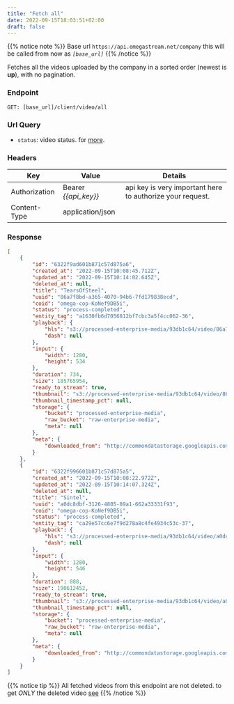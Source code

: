 ```yaml
---
title: "Fetch all"
date: 2022-09-15T18:03:51+02:00
draft: false
---
```


{{% notice note %}}
Base url `https://api.omegastream.net/company` this will be called from now as *`[base_url]`*
{{% /notice %}}

Fetches all the videos uploaded by the company in a sorted order (newest is **up**), with no pagination.

### Endpoint
```url
GET: [base_url]/client/video/all
```

### Url Query 

- `status`: video status. for [more](/video/managment/video_model#video-status).

### Headers
| Key           | Value              | Details                                                 |
|---------------|--------------------|---------------------------------------------------------|
| Authorization | Bearer *{{api_key}}* | api key is very important here to authorize your request. |
| Content-Type  | application/json   |                                                         |


### Response
```json
[
    {
        "id": "6322f9ad601b871c57d875a6",
        "created_at": "2022-09-15T10:08:45.712Z",
        "updated_at": "2022-09-15T10:14:02.645Z",
        "deleted_at": null,
        "title": "TearsOfSteel",
        "uuid": "86a7f8bd-a365-4070-94b6-7fd179838ecd",
        "coid": "omega-cop-KoNef9DB5i",
        "status": "process-completed",
        "entity_tag": "a1630fb6d7056812bf7cbc3a5f4cc062-36",
        "playback": {
            "hls": "s3://processed-enterprise-media/93db1c64/video/86a7f8bd-a365-4070-94b6-7fd179838ecd/playlist.m3u8",
            "dash": null
        },
        "input": {
            "width": 1280,
            "height": 534
        },
        "duration": 734,
        "size": 185765954,
        "ready_to_stream": true,
        "thumbnail": "s3://processed-enterprise-media/93db1c64/video/86a7f8bd-a365-4070-94b6-7fd179838ecd/thumbnail.png",
        "thumbnail_timestamp_pct": null,
        "storage": {
            "bucket": "processed-enterprise-media",
            "raw_bucket": "raw-enterprise-media",
            "meta": null
        },
        "meta": {
            "downloaded_from": "http://commondatastorage.googleapis.com/gtv-videos-bucket/sample/TearsOfSteel.mp4"
        }
    },
    {
        "id": "6322f996601b871c57d875a5",
        "created_at": "2022-09-15T10:08:22.972Z",
        "updated_at": "2022-09-15T10:14:07.324Z",
        "deleted_at": null,
        "title": "Sintel",
        "uuid": "a0dc8dbf-3126-4805-89a1-662a33331f93",
        "coid": "omega-cop-KoNef9DB5i",
        "status": "process-completed",
        "entity_tag": "ca29e57cc6e7f9d278a8c4fe4934c53c-37",
        "playback": {
            "hls": "s3://processed-enterprise-media/93db1c64/video/a0dc8dbf-3126-4805-89a1-662a33331f93/playlist.m3u8",
            "dash": null
        },
        "input": {
            "width": 1280,
            "height": 546
        },
        "duration": 888,
        "size": 190612452,
        "ready_to_stream": true,
        "thumbnail": "s3://processed-enterprise-media/93db1c64/video/a0dc8dbf-3126-4805-89a1-662a33331f93/thumbnail.png",
        "thumbnail_timestamp_pct": null,
        "storage": {
            "bucket": "processed-enterprise-media",
            "raw_bucket": "raw-enterprise-media",
            "meta": null
        },
        "meta": {
            "downloaded_from": "http://commondatastorage.googleapis.com/gtv-videos-bucket/sample/Sintel.mp4"
        }
    }
]
```

{{% notice tip %}}
All fetched videos from this endpoint are not deleted. to get *ONLY* the deleted video [see](/video/managment/delete)
{{% /notice %}}